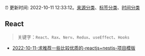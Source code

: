:alarm_clock: 更新时间: 2022-10-11 12:33:12。[来源分类](../README.md)、[标签分类](../TAGS.md)、[时间分类](../TIMELINE.md)

## React


> 关键字：`React`、`Rax`、`Nerv`、`Redux`、`useEffect`、`Hooks`



- [2022-10-11-求推荐一些比较优质的-reactjs+nestjs-项目模版](https://www.v2ex.com/t/886165) 